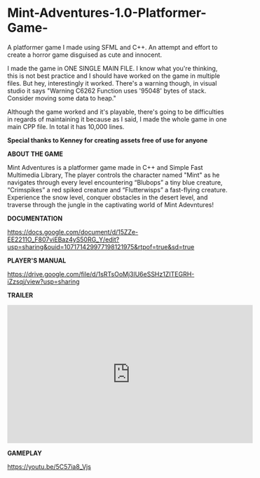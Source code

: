# Mint-Adventures-1.0-Platformer-Game-
A platformer game I made using SFML and C++. An attempt and effort to create a horror game disguised as cute and innocent. 

I made the game in ONE SINGLE MAIN FILE. I know what you're thinking, this is not best practice and I should have worked on the game in multiple files.
But hey, interestingly it worked. There's a warning though, in visual studio it says "Warning	C6262	Function uses '95048' bytes of stack.  Consider moving some data to heap."

Although the game worked and it's playable, there's going to be difficulties in regards of maintaining it because as I said, I made the whole game in one main CPP file.
In total it has 10,000 lines.

**Special thanks to Kenney for creating assets free of use for anyone**

**ABOUT THE GAME**

Mint Adventures is a platformer game made in C++ and Simple Fast Multimedia Library, The player controls the character named "Mint" as he navigates through every level encountering “Blubops” a tiny blue creature, “Crimspikes” a red spiked creature and “Flutterwisps” a fast-flying creature. Experience the snow level, conquer obstacles in the desert level, and traverse through the jungle in the captivating world of Mint Adevntures!

**DOCUMENTATION**

https://docs.google.com/document/d/15ZZe-EE2211O_F807viEBaz4yS50RG_Y/edit?usp=sharing&ouid=107171429977198121975&rtpof=true&sd=true

**PLAYER'S MANUAL**

https://drive.google.com/file/d/1sRTsOoMj3lU6eSSHz1ZITEGRH-iZzsqj/view?usp=sharing

**TRAILER**

<iframe width="560" height="315" src="https://youtu.be/Pa8l3oiCtw0" frameborder="0" allowfullscreen></iframe>


**GAMEPLAY**

https://youtu.be/5C57ia8_Vjs

